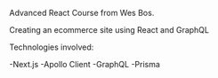 Advanced React Course from Wes Bos.

Creating an ecommerce site using React and GraphQL

Technologies involved:

-Next.js
-Apollo Client
-GraphQL
-Prisma
